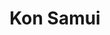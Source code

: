 ---
title: Kon Samui
slug: "kon-samui"
description: Een graphic designer moet zich kunnen verplaatsen in de leefwereld van elk soort klant. In dit geval ging om het de wereld van reizen en het promoten van toeristische bestemmingen. 
type: "intern"
members:
    - name: "Elena Vanhauwaert"
      direction: "Crossmedia-ontwerp"
      subdirection: "Graphic Design"
      disk: "3de jaar"
thumbnail:
    url: "thumb.jpg"
    alt: ""
    height: 1
    width: 1
    text-color: "9cb928"
    background-color: "9cb928"
media:
    - url: "1.visual.jpg"
      type: "image"
    - url: "2.poster.jpg"
      type: "image"
created: 20/01/2017
order: 9
---